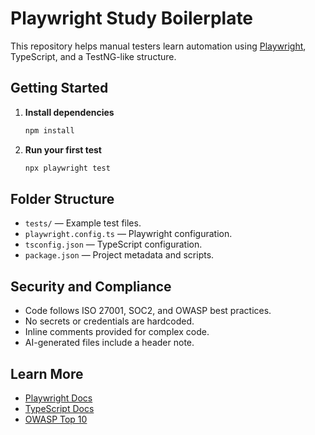 # Playwright Study Boilerplate

This repository helps manual testers learn automation using [Playwright](https://playwright.dev/), TypeScript, and a TestNG-like structure.

## Getting Started

1. **Install dependencies**
    ```bash
    npm install
    ```

2. **Run your first test**
    ```bash
    npx playwright test
    ```

## Folder Structure

- `tests/` — Example test files.
- `playwright.config.ts` — Playwright configuration.
- `tsconfig.json` — TypeScript configuration.
- `package.json` — Project metadata and scripts.

## Security and Compliance

- Code follows ISO 27001, SOC2, and OWASP best practices.
- No secrets or credentials are hardcoded.
- Inline comments provided for complex code.
- AI-generated files include a header note.

## Learn More

- [Playwright Docs](https://playwright.dev/docs/intro)
- [TypeScript Docs](https://www.typescriptlang.org/docs/)
- [OWASP Top 10](https://owasp.org/www-project-top-ten/)
